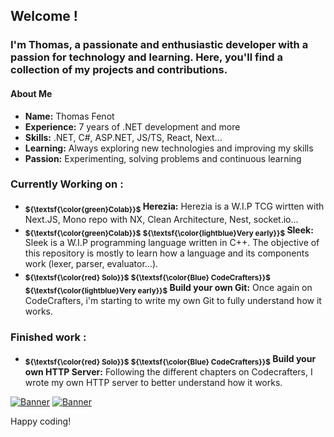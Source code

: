 ## Welcome ! 
### I'm Thomas, a passionate and enthusiastic developer with a passion for technology and learning. Here, you'll find a collection of my projects and contributions.
#### About Me
- **Name:** Thomas Fenot
- **Experience:** 7 years of .NET development and more
- **Skills:** .NET, C#, ASP.NET, JS/TS, React, Next...
- **Learning:** Always exploring new technologies and improving my skills
- **Passion:** Experimenting, solving problems and continuous learning

### Currently Working on :
- **<sub>${\textsf{\color{green}Colab}}$</sub> Herezia:** Herezia is a W.I.P TCG wirtten with Next.JS, Mono repo with NX, Clean Architecture, Nest, socket.io...
- **<sub>${\textsf{\color{green}Colab}}$</sub> <sub>${\textsf{\color{lightblue}Very early}}$</sub> Sleek:** Sleek is a W.I.P programming language written in C++. The objective of this repository is mostly to learn how a language and its components work (lexer, parser, evaluator...).
- **<sub>${\textsf{\color{red} Solo}}$</sub> <sub>${\textsf{\color{Blue} CodeCrafters}}$</sub> <sub>${\textsf{\color{lightblue}Very early}}$</sub> Build your own Git:** Once again on CodeCrafters, i'm starting to write my own Git to fully understand how it works.

### Finished work :
- **<sub>${\textsf{\color{red} Solo}}$</sub> <sub>${\textsf{\color{Blue} CodeCrafters}}$</sub> Build your own HTTP Server:** Following the different chapters on Codecrafters, I wrote my own HTTP server to better understand how it works.

[![Banner](https://backend.codecrafters.io/progress/http-server/7a2556e6-74e9-4a58-95a7-ee0cf37d412e)](https://github.com/ThomasFenot/codecrafters-http-server-csharp)
[![Banner](https://backend.codecrafters.io/progress/git/e1751e5a-acda-48e2-9a80-fcfc313f7750)](https://github.com/ThomasFenot/codecrafters-git-csharp)



Happy coding!
